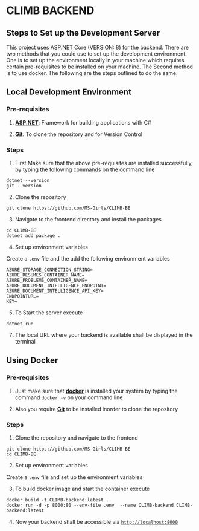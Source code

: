 # CLIMB BACKEND

## Steps to Set up the Development Server

This project uses ASP.NET Core (VERSION: 8) for the backend. There are two methods that you could use to set up the development environment. One is to set up the environment locally in your machine which requires certain pre-requisites to be installed on your machine. The Second method is to use docker. The following are the steps outlined to do the same.

## Local Development Environment

### Pre-requisites

1. [**ASP.NET**](https://dotnet.microsoft.com/en-us/download): Framework for building applications with C#

2. [**Git**](https://git-scm.com/downloads): To clone the repository and for Version Control

### Steps

1. First Make sure that the above pre-requisites are installed successfully, by typing the following commands on the command line

```shell
dotnet --version
git --version
```

2. Clone the repository

```shell
git clone https://github.com/MS-Girls/CLIMB-BE
```

3. Navigate to the frontend directory and install the packages

```shell
cd CLIMB-BE
dotnet add package .
```

4. Set up environment variables

Create a ```.env``` file and the add the following environment variables

```shell
AZURE_STORAGE_CONNECTION_STRING=
AZURE_RESUMES_CONTAINER_NAME=
AZURE_PROBLEMS_CONTAINER_NAME=
AZURE_DOCUMENT_INTELLIGENCE_ENDPOINT=
AZURE_DOCUMENT_INTELLIGENCE_API_KEY=
ENDPOINTURL=
KEY=
```

5. To Start the server execute

```shell
dotnet run
```

7. The local URL where your backend is available shall be displayed in the terminal


## Using Docker

### Pre-requisites

1. Just make sure that [**docker**](https://www.docker.com/get-started/) is installed your system by typing the command ```docker -v``` on your command line

2. Also you require [**Git**](https://git-scm.com/downloads) to be installed inorder to clone the repository

### Steps

1. Clone the repository and navigate to the frontend

```shell
git clone https://github.com/MS-Girls/CLIMB-BE
cd CLIMB-BE
```

2. Set up environment variables

Create a ```.env``` file and set up the environment variables

3. To build docker image and start the container execute

```shell
docker build -t CLIMB-backend:latest .
docker run -d -p 8000:80 --env-file .env  --name CLIMB-backend CLIMB-backend:latest
```

4. Now your backend shall be accessible via [```http://localhost:8000```](http://localhost:8000)